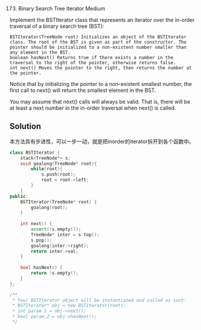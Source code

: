 173. Binary Search Tree Iterator
Medium

Implement the BSTIterator class that represents an iterator over the in-order traversal of a binary search tree (BST):

    BSTIterator(TreeNode root) Initializes an object of the BSTIterator class. The root of the BST is given as part of the constructor. The pointer should be initialized to a non-existent number smaller than any element in the BST.
    boolean hasNext() Returns true if there exists a number in the traversal to the right of the pointer, otherwise returns false.
    int next() Moves the pointer to the right, then returns the number at the pointer.

Notice that by initializing the pointer to a non-existent smallest number, the first call to next() will return the smallest element in the BST.

You may assume that next() calls will always be valid. That is, there will be at least a next number in the in-order traversal when next() is called.

## Solution

本方法具有步进性，可以一步一动，就是把inorder的iterator拆开到各个函数中。

```C++
class BSTIterator {
    stack<TreeNode*> s;
    void goalong(TreeNode* root){
        while(root){
            s.push(root);
            root = root->left;
        }
    }
public:
    BSTIterator(TreeNode* root) {
        goalong(root);
    }
    
    int next() {
        assert(!s.empty());
        TreeNode* inter = s.top();
        s.pop();
        goalong(inter->right);
        return inter->val;
    }
    
    bool hasNext() {
        return !s.empty();
    }
};

/**
 * Your BSTIterator object will be instantiated and called as such:
 * BSTIterator* obj = new BSTIterator(root);
 * int param_1 = obj->next();
 * bool param_2 = obj->hasNext();
 */
```